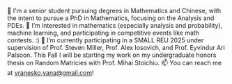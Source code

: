👋 I'm a senior student pursuing degrees in Mathematics and Chinese, with the intent to pursue a PhD in Mathematics, focusing on the Analysis and PDEs.
👀 I’m interested in mathematics (especially analysis and probability), machine learning, and participating in competitive events like math contests. :)
🌱 I’m currently participating in a SMALL REU 2025 under supervision of Prof. Steven Miller, Prof. Alex Iosovich, and Prof. Eyvindur Ari Palsoon. This Fall I will be starting my work on my undergraduate honors thesis on Random Matricies with Prof. Mihai Stoichiu.
📫 You can reach me at vranesko.yana@gmail.com!
